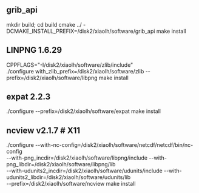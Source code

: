 ## grib_api

mkdir build; cd build
cmake  ../ -DCMAKE_INSTALL_PREFIX=/disk2/xiaolh/software/grib_api
make install

## LINPNG 1.6.29
 CPPFLAGS="-I/disk2/xiaolh/software/zlib/include" \
./configure with_zlib_prefix=/disk2/xiaolh/software/zlib --prefix=/disk2/xiaolh/software/libpng
make install

## expat 2.2.3

./configure --prefix=/disk2/xiaolh/software/expat
make install

## ncview v2.1.7  # X11
./configure --with-nc-config=/disk2/xiaolh/software/netcdf/netcdf/bin/nc-config \
 --with-png_incdir=/disk2/xiaolh/software/libpng/include --with-png_libdir=/disk2/xiaolh/software/libpng/lib \
 --with-udunits2_incdir=/disk2/xiaolh/software/udunits/include --with-udunits2_libdir=/disk2/xiaolh/software/udunits/lib \
 --prefix=/disk2/xiaolh/software/ncview
 make install
